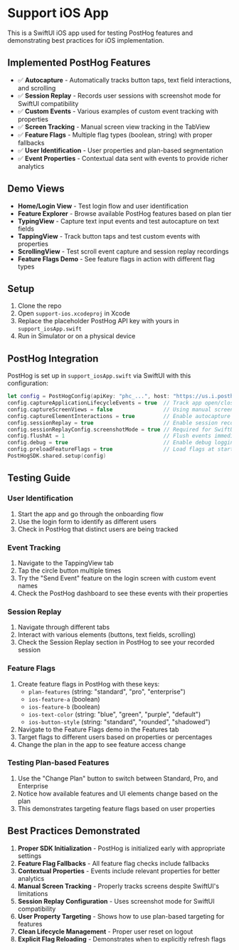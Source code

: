 # Support iOS App

This is a SwiftUI iOS app used for testing PostHog features and demonstrating best practices for iOS implementation.

## Implemented PostHog Features

- ✅ **Autocapture** - Automatically tracks button taps, text field interactions, and scrolling
- ✅ **Session Replay** - Records user sessions with screenshot mode for SwiftUI compatibility
- ✅ **Custom Events** - Various examples of custom event tracking with properties
- ✅ **Screen Tracking** - Manual screen view tracking in the TabView
- ✅ **Feature Flags** - Multiple flag types (boolean, string) with proper fallbacks
- ✅ **User Identification** - User properties and plan-based segmentation
- ✅ **Event Properties** - Contextual data sent with events to provide richer analytics

## Demo Views

- **Home/Login View** - Test login flow and user identification
- **Feature Explorer** - Browse available PostHog features based on plan tier
- **TypingView** - Capture text input events and test autocapture on text fields
- **TappingView** - Track button taps and test custom events with properties
- **ScrollingView** - Test scroll event capture and session replay recordings
- **Feature Flags Demo** - See feature flags in action with different flag types

## Setup

1. Clone the repo
2. Open `support-ios.xcodeproj` in Xcode
3. Replace the placeholder PostHog API key with yours in `support_iosApp.swift`
4. Run in Simulator or on a physical device

## PostHog Integration

PostHog is set up in `support_iosApp.swift` via SwiftUI with this configuration:

```swift
let config = PostHogConfig(apiKey: "phc_...", host: "https://us.i.posthog.com")
config.captureApplicationLifecycleEvents = true  // Track app open/close
config.captureScreenViews = false                // Using manual screen tracking
config.captureElementInteractions = true         // Enable autocapture
config.sessionReplay = true                      // Enable session recording
config.sessionReplayConfig.screenshotMode = true // Required for SwiftUI
config.flushAt = 1                               // Flush events immediately (for testing)
config.debug = true                              // Enable debug logging
config.preloadFeatureFlags = true                // Load flags at startup
PostHogSDK.shared.setup(config)
```

## Testing Guide

### User Identification
1. Start the app and go through the onboarding flow
2. Use the login form to identify as different users
3. Check in PostHog that distinct users are being tracked

### Event Tracking
1. Navigate to the TappingView tab
2. Tap the circle button multiple times
3. Try the "Send Event" feature on the login screen with custom event names
4. Check the PostHog dashboard to see these events with their properties

### Session Replay
1. Navigate through different tabs
2. Interact with various elements (buttons, text fields, scrolling)
3. Check the Session Replay section in PostHog to see your recorded session

### Feature Flags
1. Create feature flags in PostHog with these keys:
   - `plan-features` (string: "standard", "pro", "enterprise")
   - `ios-feature-a` (boolean)
   - `ios-feature-b` (boolean)
   - `ios-text-color` (string: "blue", "green", "purple", "default")
   - `ios-button-style` (string: "standard", "rounded", "shadowed")
2. Navigate to the Feature Flags demo in the Features tab
3. Target flags to different users based on properties or percentages
4. Change the plan in the app to see feature access change

### Testing Plan-based Features
1. Use the "Change Plan" button to switch between Standard, Pro, and Enterprise
2. Notice how available features and UI elements change based on the plan
3. This demonstrates targeting feature flags based on user properties

## Best Practices Demonstrated

1. **Proper SDK Initialization** - PostHog is initialized early with appropriate settings
2. **Feature Flag Fallbacks** - All feature flag checks include fallbacks
3. **Contextual Properties** - Events include relevant properties for better analytics
4. **Manual Screen Tracking** - Properly tracks screens despite SwiftUI's limitations
5. **Session Replay Configuration** - Uses screenshot mode for SwiftUI compatibility
6. **User Property Targeting** - Shows how to use plan-based targeting for features
7. **Clean Lifecycle Management** - Proper user reset on logout
8. **Explicit Flag Reloading** - Demonstrates when to explicitly refresh flags